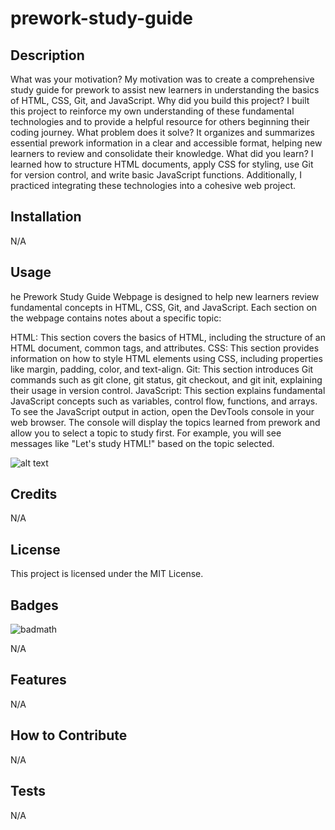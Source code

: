 # prework-study-guide


## Description

What was your motivation?
My motivation was to create a comprehensive study guide for prework to assist new learners in understanding the basics of HTML, CSS, Git, and JavaScript.
Why did you build this project?
I built this project to reinforce my own understanding of these fundamental technologies and to provide a helpful resource for others beginning their coding journey.
What problem does it solve?
It organizes and summarizes essential prework information in a clear and accessible format, helping new learners to review and consolidate their knowledge.
What did you learn?
I learned how to structure HTML documents, apply CSS for styling, use Git for version control, and write basic JavaScript functions. Additionally, I practiced integrating these technologies into a cohesive web project.




## Installation
N/A

## Usage

he Prework Study Guide Webpage is designed to help new learners review fundamental concepts in HTML, CSS, Git, and JavaScript. Each section on the webpage contains notes about a specific topic:

HTML: This section covers the basics of HTML, including the structure of an HTML document, common tags, and attributes.
CSS: This section provides information on how to style HTML elements using CSS, including properties like margin, padding, color, and text-align.
Git: This section introduces Git commands such as git clone, git status, git checkout, and git init, explaining their usage in version control.
JavaScript: This section explains fundamental JavaScript concepts such as variables, control flow, functions, and arrays.
To see the JavaScript output in action, open the DevTools console in your web browser. The console will display the topics learned from prework and allow you to select a topic to study first. For example, you will see messages like "Let's study HTML!" based on the topic selected.



![alt text](assets/images/screenshot.png)

## Credits

N/A

## License

This project is licensed under the MIT License.



## Badges

![badmath](https://img.shields.io/github/languages/top/nielsenjared/badmath)

N/A

## Features
N/A
## How to Contribute

N/A

## Tests
N/A
